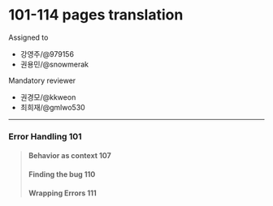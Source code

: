 # 101-114 pages translation

Assigned to

- 강영주/@979156
- 권용민/@snowmerak

Mandatory reviewer

- 권경모/@kkweon
- 최희재/@gmlwo530

---

### Error Handling 101

> #### Behavior as context 107
>
> #### Finding the bug 110
>
> #### Wrapping Errors 111
